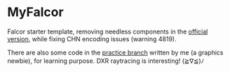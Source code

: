 # MyFalcor

 Falcor starter template, removing needless components in the [official version](https://github.com/NVIDIAGameWorks/Falcor), while fixing CHN encoding issues (warning 4819).

There are also some code in the [practice branch](https://github.com/cuteday/MyFalcor/tree/practice) written by me (a graphics newbie), for learning purpose. DXR raytracing is interesting! (≧∇≦)ﾉ
